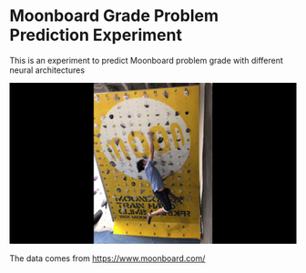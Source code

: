 # Moonboard Grade Problem Prediction Experiment

This is an experiment to predict Moonboard problem grade with different neural architectures

![Moonboard Photo](artifacts/images/moonboard.jpg)

The data comes from https://www.moonboard.com/
